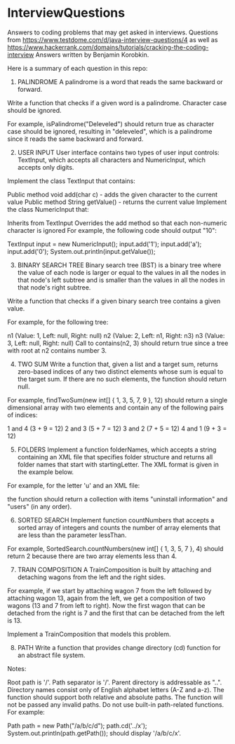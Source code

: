 # InterviewQuestions
Answers to coding problems that may get asked in interviews.
Questions from https://www.testdome.com/d/java-interview-questions/4
as well as https://www.hackerrank.com/domains/tutorials/cracking-the-coding-interview
Answers written by Benjamin Korobkin.

Here is a summary of each question in this repo:

1) PALINDROME
A palindrome is a word that reads the same backward or forward.

Write a function that checks if a given word is a palindrome. Character case should be ignored.

For example, isPalindrome("Deleveled") should return true as character case should be ignored, resulting in "deleveled", which is a palindrome since it reads the same backward and forward.

2) USER INPUT
User interface contains two types of user input controls: TextInput, which accepts all characters and NumericInput, which accepts only digits.

Implement the class TextInput that contains:

Public method void add(char c) - adds the given character to the current value
Public method String getValue() - returns the current value
Implement the class NumericInput that:

Inherits from TextInput
Overrides the add method so that each non-numeric character is ignored
For example, the following code should output "10":

TextInput input = new NumericInput();
input.add('1');
input.add('a');
input.add('0');
System.out.println(input.getValue());

3) BINARY SEARCH TREE
Binary search tree (BST) is a binary tree where the value of each node is larger or equal to the values in all the nodes in that node's left subtree and is smaller than the values in all the nodes in that node's right subtree.

Write a function that checks if a given binary search tree contains a given value.

For example, for the following tree:

n1 (Value: 1, Left: null, Right: null)
n2 (Value: 2, Left: n1, Right: n3)
n3 (Value: 3, Left: null, Right: null)
Call to contains(n2, 3) should return true since a tree with root at n2 contains number 3.

4) TWO SUM
Write a function that, given a list and a target sum, returns zero-based indices of any two distinct elements whose sum is equal to the target sum. If there are no such elements, the function should return null.

For example, findTwoSum(new int[] { 1, 3, 5, 7, 9 }, 12) should return a single dimensional array with two elements and contain any of the following pairs of indices:

1 and 4 (3 + 9 = 12)
2 and 3 (5 + 7 = 12)
3 and 2 (7 + 5 = 12)
4 and 1 (9 + 3 = 12)

5) FOLDERS
Implement a function folderNames, which accepts a string containing an XML file that specifies folder structure and returns all folder names that start with startingLetter. The XML format is given in the example below.

For example, for the letter 'u' and an XML file:

<?xml version="1.0" encoding="UTF-8"?>
<folder name="c">
    <folder name="program files">
        <folder name="uninstall information" />
    </folder>
    <folder name="users" />
</folder>
the function should return a collection with items "uninstall information" and "users" (in any order).

6) SORTED SEARCH
Implement function countNumbers that accepts a sorted array of integers and counts the number of array elements that are less than the parameter lessThan.

For example, SortedSearch.countNumbers(new int[] { 1, 3, 5, 7 }, 4) should return 2 because there are two array elements less than 4.

7) TRAIN COMPOSITION
A TrainComposition is built by attaching and detaching wagons from the left and the right sides.

For example, if we start by attaching wagon 7 from the left followed by attaching wagon 13, again from the left, we get a composition of two wagons (13 and 7 from left to right). Now the first wagon that can be detached from the right is 7 and the first that can be detached from the left is 13.

Implement a TrainComposition that models this problem.

8) PATH
Write a function that provides change directory (cd) function for an abstract file system.

Notes:

Root path is '/'.
Path separator is '/'.
Parent directory is addressable as "..".
Directory names consist only of English alphabet letters (A-Z and a-z).
The function should support both relative and absolute paths.
The function will not be passed any invalid paths.
Do not use built-in path-related functions.
For example:

Path path = new Path("/a/b/c/d");
path.cd('../x');
System.out.println(path.getPath());
should display '/a/b/c/x'.
